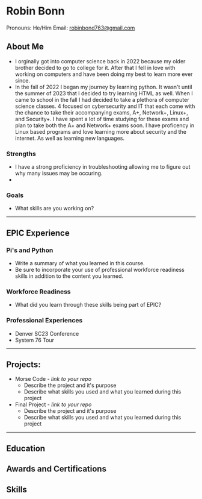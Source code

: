 # Robin Bonn
Pronouns: He/Him
Email: robinbond763@gmail.com
## About Me
* I orginally got into computer science back in 2022 because my older brother decided to go to college for it. After that I fell in love with working on computers and have been doing my best to learn more ever since.
* In the fall of 2022 I began my journey by learning python. It wasn't until the summer of 2023 that I decided to try learning HTML as well. When I came to school in the fall I had decided to take a plethora of computer science classes. 4 focused on cybersecurity and IT that each come with the chance to take their accompanying exams, A+, Network+, Linux+, and Security+. I have spent a lot of time studying for these exams and plan to take both the A+ and Network+ exams soon. I have proficency in Linux based programs and love learning more about security and the internet. As well as learning new languages.
### Strengths
- I have a strong proficiency in troubleshooting allowing me to figure out why many issues may be occuring.
- 
### Goals
- What skills are you working on?

---
## EPIC Experience

### Pi's and Python
* Write a summary of what you learned in this course.  
* Be sure to incorporate your use of professional workforce readiness skills in addition to the content you learned.

### Workforce Readiness
- What did you learn through these skills being part of EPIC?

### Professional Experiences
- Denver SC23 Conference
- System 76 Tour

---
## Projects: 
-  Morse Code - *link to your repo*
	- Describe the project and it's purpose
	- Describe what skills you used and what you learned during this project
- Final Project - *link to your repo*
	 - Describe the project and it's purpose
	- Describe what skills you used and what you learned during this project


---

## Education
## Awards and Certifications
## Skills
